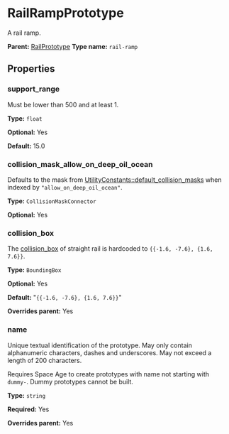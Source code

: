 # RailRampPrototype

A rail ramp.

**Parent:** [RailPrototype](RailPrototype.md)
**Type name:** `rail-ramp`

## Properties

### support_range

Must be lower than 500 and at least 1.

**Type:** `float`

**Optional:** Yes

**Default:** 15.0

### collision_mask_allow_on_deep_oil_ocean

Defaults to the mask from [UtilityConstants::default_collision_masks](prototype:UtilityConstants::default_collision_masks) when indexed by `"allow_on_deep_oil_ocean"`.

**Type:** `CollisionMaskConnector`

**Optional:** Yes

### collision_box

The [collision_box](prototype:EntityPrototype::collision_box) of straight rail is hardcoded to `{{-1.6, -7.6}, {1.6, 7.6}}`.

**Type:** `BoundingBox`

**Optional:** Yes

**Default:** "`{{-1.6, -7.6}, {1.6, 7.6}}`"

**Overrides parent:** Yes

### name

Unique textual identification of the prototype. May only contain alphanumeric characters, dashes and underscores. May not exceed a length of 200 characters.

Requires Space Age to create prototypes with name not starting with `dummy-`. Dummy prototypes cannot be built.

**Type:** `string`

**Required:** Yes

**Overrides parent:** Yes

